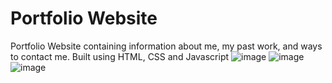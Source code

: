 # Portfolio Website

Portfolio Website containing information about me, my past work, and ways to contact me. 
Built using HTML, CSS and Javascript
![image](https://user-images.githubusercontent.com/78691405/138093211-cb2c224b-4158-455e-9e63-793caa1da96a.png)
![image](https://user-images.githubusercontent.com/78691405/138093276-7a0b4ebf-e5dd-4172-8830-357d5a212c1a.png)
![image](https://user-images.githubusercontent.com/78691405/138093302-50e938d1-5098-447a-9837-6279b43e6e04.png)

